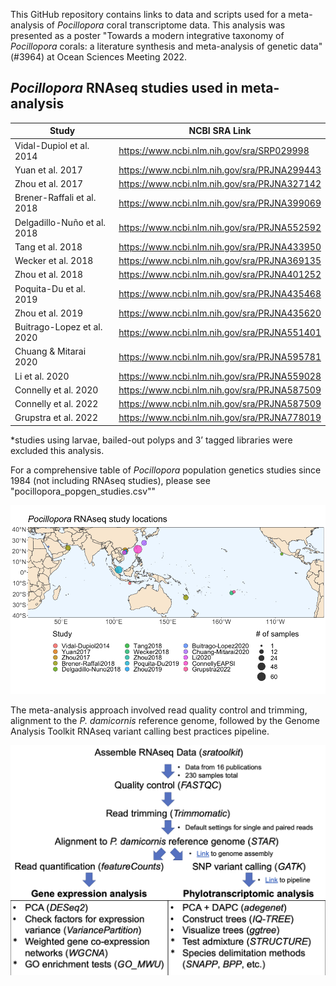 This GitHub repository contains links to data and scripts used for a meta-analysis of *Pocillopora* coral transcriptome data. This analysis was presented as a poster "Towards a modern integrative taxonomy of *Pocillopora* corals: a literature synthesis and meta-analysis of genetic data"  (#3964) at Ocean Sciences Meeting 2022.

## *Pocillopora* RNAseq studies used in meta-analysis
| Study | NCBI SRA Link |
|--|--|
| Vidal-Dupiol et al. 2014       | https://www.ncbi.nlm.nih.gov/sra/SRP029998 |
| Yuan et al. 2017               | https://www.ncbi.nlm.nih.gov/sra/PRJNA299443 |
| Zhou et al. 2017               | https://www.ncbi.nlm.nih.gov/sra/PRJNA327142 |
| Brener-Raffali et al. 2018     | https://www.ncbi.nlm.nih.gov/sra/PRJNA399069 |
| Delgadillo-Nuño et al. 2018    | https://www.ncbi.nlm.nih.gov/sra/PRJNA552592 |
| Tang et al. 2018               | https://www.ncbi.nlm.nih.gov/sra/PRJNA433950 |
| Wecker et al. 2018             | https://www.ncbi.nlm.nih.gov/sra/PRJNA369135 |
| Zhou et al. 2018               | https://www.ncbi.nlm.nih.gov/sra/PRJNA401252 |
| Poquita-Du et al. 2019         | https://www.ncbi.nlm.nih.gov/sra/PRJNA435468 |
| Zhou et al. 2019               | https://www.ncbi.nlm.nih.gov/sra/PRJNA435620 |
| Buitrago-Lopez et al. 2020     | https://www.ncbi.nlm.nih.gov/sra/PRJNA551401 |
| Chuang & Mitarai 2020          | https://www.ncbi.nlm.nih.gov/sra/PRJNA595781 |
| Li et al. 2020                 | https://www.ncbi.nlm.nih.gov/sra/PRJNA559028 |
| Connelly et al. 2020           | https://www.ncbi.nlm.nih.gov/sra/PRJNA587509 |
| Connelly et al. 2022           | https://www.ncbi.nlm.nih.gov/sra/PRJNA587509 |
| Grupstra et al. 2022           | https://www.ncbi.nlm.nih.gov/sra/PRJNA778019 |

*studies using larvae, bailed-out polyps and 3’ tagged libraries were excluded this analysis.

For a comprehensive table of *Pocillopora* population genetics studies since 1984 (not including RNAseq studies), please see "pocillopora_popgen_studies.csv""

![Fig. 1: Geographic locations of Pocillopora RNAseq studies that range from the Red Sea to the Mexican Pacific, with most studies in east Asia.](./poster_figures/Fig1_study_locations_map.png)

The meta-analysis approach involved read quality control and trimming, alignment to the *P. damicornis* reference genome, followed by the Genome Analysis Toolkit RNAseq variant calling best practices pipeline.

![Meta-analysis workflow diagram](./poster_figures/Meta_analysis_workflow.png)

